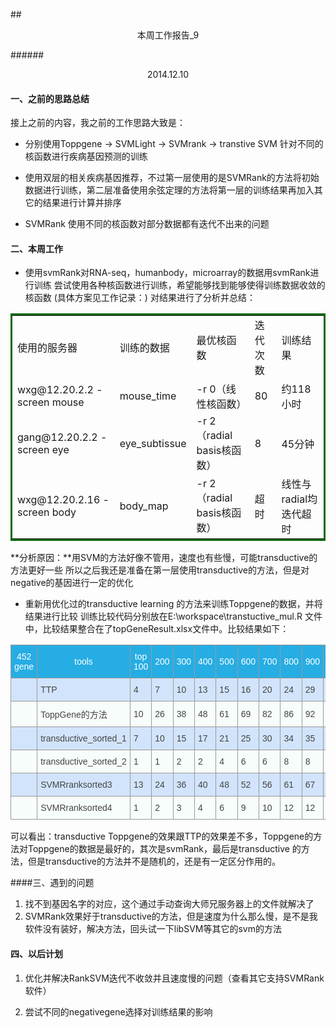 ##<center>本周工作报告_9</center>

######<center>2014.12.10</center>

#### 一、之前的思路总结
接上之前的内容，我之前的工作思路大致是：

- 分别使用Toppgene -> SVMLight -> SVMrank -> transtive SVM 针对不同的核函数进行疾病基因预测的训练

- 使用双层的相关疾病基因推荐，不过第一层使用的是SVMRank的方法将初始数据进行训练，第二层准备使用余弦定理的方法将第一层的训练结果再加入其它的结果进行计算并排序

- SVMRank 使用不同的核函数对部分数据都有迭代不出来的问题

#### 二、本周工作

- 使用svmRank对RNA-seq，humanbody，microarray的数据用svmRank进行训练
尝试使用各种核函数进行训练，希望能够找到能够使得训练数据收敛的核函数
(具体方案见工作记录：)
对结果进行了分析并总结：

<table bordercolor="#006803" align="center" >
		<tr>
			<td> 使用的服务器 </td>
			<td> 训练的数据</td>
			<td> 最优核函数</td>
			<td> 迭代次数</td>
			<td> 训练结果</td>
		</tr>
		<tr>
			<td> wxg@12.20.2.2 -screen mouse</td>
			<td> mouse_time </td>
			<td> -r 0（线性核函数）</td>
			<td> 80</td>
			<td> 约118小时</td>
		</tr>
		<tr>
			<td> gang@12.20.2.2 -screen eye</td>
			<td> eye_subtissue </td>
			<td> -r 2（radial basis核函数）</td>
			<td> 8</td>
			<td> 45分钟</td>
		</tr>
		<tr>
			<td> wxg@12.20.2.16 -screen body</td>
			<td> body_map </td>
			<td> -r 2（radial basis核函数）</td>
			<td> 超时</td>
			<td> 线性与radial均迭代超时</td>
		</tr>
</table>
**分析原因：**用SVM的方法好像不管用，速度也有些慢，可能transductive的方法更好一些
所以之后我还是准备在第一层使用transductive的方法，但是对negative的基因进行一定的优化

- 重新用优化过的transductive learning 的方法来训练Toppgene的数据，并将结果进行比较
训练比较代码分别放在E:\workspace\transtuctive_mul.R 文件中，比较结果整合在了topGeneResult.xlsx文件中。比较结果如下：

<style type="text/css">
.tg  {border-collapse:collapse;border-spacing:0;border-color:#999;}
.tg td{font-family:Arial, sans-serif;font-size:14px;padding:10px 5px;border-style:solid;border-width:1px;overflow:hidden;word-break:normal;border-color:#999;color:#444;background-color:#F7FDFA;}
.tg th{font-family:Arial, sans-serif;font-size:14px;font-weight:normal;padding:10px 5px;border-style:solid;border-width:1px;overflow:hidden;word-break:normal;border-color:#999;color:#fff;background-color:#26ADE4;}
.tg .tg-vn4c{background-color:#D2E4FC}
</style>
<table class="tg">
  <tr>
    <th class="tg-031e">452 gene</th>
    <th class="tg-031e">tools</th>
    <th class="tg-031e">top 100</th>
    <th class="tg-031e">200</th>
    <th class="tg-031e">300</th>
    <th class="tg-031e">400</th>
    <th class="tg-031e">500</th>
    <th class="tg-031e">600</th>
    <th class="tg-031e">700</th>
    <th class="tg-031e">800</th>
    <th class="tg-031e">900</th>
    <th class="tg-031e">1000</th>
    <th class="tg-031e">1100</th>
    <th class="tg-031e">1200</th>
    <th class="tg-031e">1300</th>
    <th class="tg-031e">1400</th>
  </tr>
  <tr>
    <td class="tg-vn4c"></td>
    <td class="tg-vn4c">TTP</td>
    <td class="tg-vn4c">4</td>
    <td class="tg-vn4c">7</td>
    <td class="tg-vn4c">10</td>
    <td class="tg-vn4c">13</td>
    <td class="tg-vn4c">15</td>
    <td class="tg-vn4c">16</td>
    <td class="tg-vn4c">20</td>
    <td class="tg-vn4c">24</td>
    <td class="tg-vn4c">29</td>
    <td class="tg-vn4c">36</td>
    <td class="tg-vn4c">42</td>
    <td class="tg-vn4c">53</td>
    <td class="tg-vn4c">57</td>
    <td class="tg-vn4c">61</td>
  </tr>
  <tr>
    <td class="tg-031e"></td>
    <td class="tg-031e">ToppGene的方法</td>
    <td class="tg-031e">10</td>
    <td class="tg-031e">26</td>
    <td class="tg-031e">38</td>
    <td class="tg-031e">48</td>
    <td class="tg-031e">61</td>
    <td class="tg-031e">69</td>
    <td class="tg-031e">82</td>
    <td class="tg-031e">86</td>
    <td class="tg-031e">92</td>
    <td class="tg-031e">97</td>
    <td class="tg-031e">103</td>
    <td class="tg-031e">106</td>
    <td class="tg-031e">110</td>
    <td class="tg-031e">118</td>
  </tr>
  <tr>
    <td class="tg-vn4c"></td>
    <td class="tg-vn4c">transductive_sorted_1</td>
    <td class="tg-vn4c">7</td>
    <td class="tg-vn4c">10</td>
    <td class="tg-vn4c">15</td>
    <td class="tg-vn4c">17</td>
    <td class="tg-vn4c">21</td>
    <td class="tg-vn4c">25</td>
    <td class="tg-vn4c">30</td>
    <td class="tg-vn4c">34</td>
    <td class="tg-vn4c">35</td>
    <td class="tg-vn4c">37</td>
    <td class="tg-vn4c">42</td>
    <td class="tg-vn4c">46</td>
    <td class="tg-vn4c">51</td>
    <td class="tg-vn4c">56</td>
  </tr>
  <tr>
    <td class="tg-031e"></td>
    <td class="tg-031e">transductive_sorted_2</td>
    <td class="tg-031e">1</td>
    <td class="tg-031e">1</td>
    <td class="tg-031e">2</td>
    <td class="tg-031e">2</td>
    <td class="tg-031e">4</td>
    <td class="tg-031e">6</td>
    <td class="tg-031e">6</td>
    <td class="tg-031e">8</td>
    <td class="tg-031e">8</td>
    <td class="tg-031e">11</td>
    <td class="tg-031e">12</td>
    <td class="tg-031e">14</td>
    <td class="tg-031e">16</td>
    <td class="tg-031e">19</td>
  </tr>
  <tr>
    <td class="tg-vn4c"></td>
    <td class="tg-vn4c">SVMRranksorted3</td>
    <td class="tg-vn4c">13</td>
    <td class="tg-vn4c">24</td>
    <td class="tg-vn4c">36</td>
    <td class="tg-vn4c">40</td>
    <td class="tg-vn4c">48</td>
    <td class="tg-vn4c">52</td>
    <td class="tg-vn4c">56</td>
    <td class="tg-vn4c">61</td>
    <td class="tg-vn4c">67</td>
    <td class="tg-vn4c">72</td>
    <td class="tg-vn4c">85</td>
    <td class="tg-vn4c">91</td>
    <td class="tg-vn4c">94</td>
    <td class="tg-vn4c">96</td>
  </tr>
  <tr>
    <td class="tg-031e"></td>
    <td class="tg-031e">SVMRranksorted4</td>
    <td class="tg-031e">1</td>
    <td class="tg-031e">2</td>
    <td class="tg-031e">3</td>
    <td class="tg-031e">4</td>
    <td class="tg-031e">6</td>
    <td class="tg-031e">9</td>
    <td class="tg-031e">10</td>
    <td class="tg-031e">12</td>
    <td class="tg-031e">12</td>
    <td class="tg-031e">15</td>
    <td class="tg-031e">15</td>
    <td class="tg-031e">17</td>
    <td class="tg-031e">17</td>
    <td class="tg-031e">17</td>
  </tr>
</table>

可以看出：transductive Toppgene的效果跟TTP的效果差不多，Toppgene的方法对Toppgene的数据是最好的，其次是svmRank，最后是transductive 的方法，但是transductive的方法并不是随机的，还是有一定区分作用的。

####三、遇到的问题
1. 找不到基因名字的对应，这个通过手动查询大师兄服务器上的文件就解决了
2. SVMRank效果好于transductive的方法，但是速度为什么那么慢，是不是我软件没有装好，解决方法，回头试一下libSVM等其它的svm的方法	

#### 四、以后计划

1. 优化并解决RankSVM迭代不收敛并且速度慢的问题（查看其它支持SVMRank软件）

2. 尝试不同的negativegene选择对训练结果的影响